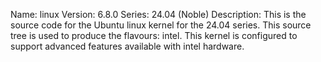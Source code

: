 Name:    linux
Version: 6.8.0
Series:  24.04 (Noble)
Description:
    This is the source code for the Ubuntu linux kernel for the 24.04 series. This
    source tree is used to produce the flavours: intel.
    This kernel is configured to support advanced features available with intel hardware.
